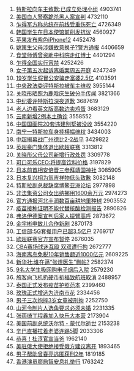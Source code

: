 1. [特斯拉向车主致歉:已成立处理小组](http://www.baidu.com/baidu?cl=3&tn=SE_baiduhomet8_jmjb7mjw&rsv_dl=fyb_top&fr=top1000&wd=%CC%D8%CB%B9%C0%AD%CF%F2%B3%B5%D6%F7%D6%C2%C7%B8%3A%D2%D1%B3%C9%C1%A2%B4%A6%C0%ED%D0%A1%D7%E9) 4903741
1. [美国白人警察跪杀黑人案宣判](http://www.baidu.com/baidu?cl=3&tn=SE_baiduhomet8_jmjb7mjw&rsv_dl=fyb_top&fr=top1000&wd=%C3%C0%B9%FA%B0%D7%C8%CB%BE%AF%B2%EC%B9%F2%C9%B1%BA%DA%C8%CB%B0%B8%D0%FB%C5%D0) 4732110
1. [乍得军方称总统在前线受重伤死亡](http://www.baidu.com/baidu?cl=3&tn=SE_baiduhomet8_jmjb7mjw&rsv_dl=fyb_top&fr=top1000&wd=%D5%A7%B5%C3%BE%FC%B7%BD%B3%C6%D7%DC%CD%B3%D4%DA%C7%B0%CF%DF%CA%DC%D6%D8%C9%CB%CB%C0%CD%F6) 4726349
1. [韩国学生在日本使馆前削发抗议](http://www.baidu.com/baidu?cl=3&tn=SE_baiduhomet8_jmjb7mjw&rsv_dl=fyb_top&fr=top1000&wd=%BA%AB%B9%FA%D1%A7%C9%FA%D4%DA%C8%D5%B1%BE%CA%B9%B9%DD%C7%B0%CF%F7%B7%A2%BF%B9%D2%E9) 4560927
1. [苹果发布紫色iPhone12](http://www.baidu.com/baidu?cl=3&tn=SE_baiduhomet8_jmjb7mjw&rsv_dl=fyb_top&fr=top1000&wd=%C6%BB%B9%FB%B7%A2%B2%BC%D7%CF%C9%ABiPhone12) 4452478
1. [姚策生父母涉嫌故意换子?警方通报](http://www.baidu.com/baidu?cl=3&tn=SE_baiduhomet8_jmjb7mjw&rsv_dl=fyb_top&fr=top1000&wd=%D2%A6%B2%DF%C9%FA%B8%B8%C4%B8%C9%E6%CF%D3%B9%CA%D2%E2%BB%BB%D7%D3%3F%BE%AF%B7%BD%CD%A8%B1%A8) 4406659
1. [食堂师傅曾资助中科院走红博士](http://www.baidu.com/baidu?cl=3&tn=SE_baiduhomet8_jmjb7mjw&rsv_dl=fyb_top&fr=top1000&wd=%CA%B3%CC%C3%CA%A6%B8%B5%D4%F8%D7%CA%D6%FA%D6%D0%BF%C6%D4%BA%D7%DF%BA%EC%B2%A9%CA%BF) 4401294
1. [乍得全国实行宵禁](http://www.baidu.com/baidu?cl=3&tn=SE_baiduhomet8_jmjb7mjw&rsv_dl=fyb_top&fr=top1000&wd=%D5%A7%B5%C3%C8%AB%B9%FA%CA%B5%D0%D0%CF%FC%BD%FB) 4252426
1. [女子第五次起诉离婚案周五开庭](http://www.baidu.com/baidu?cl=3&tn=SE_baiduhomet8_jmjb7mjw&rsv_dl=fyb_top&fr=top1000&wd=%C5%AE%D7%D3%B5%DA%CE%E5%B4%CE%C6%F0%CB%DF%C0%EB%BB%E9%B0%B8%D6%DC%CE%E5%BF%AA%CD%A5) 4247249
1. [19岁学生假冒公安骗走富婆2.5亿](http://www.baidu.com/baidu?cl=3&tn=SE_baiduhomet8_jmjb7mjw&rsv_dl=fyb_top&fr=top1000&wd=19%CB%EA%D1%A7%C9%FA%BC%D9%C3%B0%B9%AB%B0%B2%C6%AD%D7%DF%B8%BB%C6%C52.5%D2%DA) 4103591
1. [中央政法委评特斯拉被车主维权](http://www.baidu.com/baidu?cl=3&tn=SE_baiduhomet8_jmjb7mjw&rsv_dl=fyb_top&fr=top1000&wd=%D6%D0%D1%EB%D5%FE%B7%A8%CE%AF%C6%C0%CC%D8%CB%B9%C0%AD%B1%BB%B3%B5%D6%F7%CE%AC%C8%A8) 3955144
1. [关晓彤晒照为鹿晗庆生破分手传闻](http://www.baidu.com/baidu?cl=3&tn=SE_baiduhomet8_jmjb7mjw&rsv_dl=fyb_top&fr=top1000&wd=%B9%D8%CF%FE%CD%AE%C9%B9%D5%D5%CE%AA%C2%B9%EA%CF%C7%EC%C9%FA%C6%C6%B7%D6%CA%D6%B4%AB%CE%C5) 3821366
1. [中纪委评特斯拉深夜道歉](http://www.baidu.com/baidu?cl=3&tn=SE_baiduhomet8_jmjb7mjw&rsv_dl=fyb_top&fr=top1000&wd=%D6%D0%BC%CD%CE%AF%C6%C0%CC%D8%CB%B9%C0%AD%C9%EE%D2%B9%B5%C0%C7%B8) 3687619
1. [老人边看英文版高数边卖鸡蛋](http://www.baidu.com/baidu?cl=3&tn=SE_baiduhomet8_jmjb7mjw&rsv_dl=fyb_top&fr=top1000&wd=%C0%CF%C8%CB%B1%DF%BF%B4%D3%A2%CE%C4%B0%E6%B8%DF%CA%FD%B1%DF%C2%F4%BC%A6%B5%B0) 3683129
1. [云南新增2例本土确诊](http://www.baidu.com/baidu?cl=3&tn=SE_baiduhomet8_jmjb7mjw&rsv_dl=fyb_top&fr=top1000&wd=%D4%C6%C4%CF%D0%C2%D4%F62%C0%FD%B1%BE%CD%C1%C8%B7%D5%EF) 3558552
1. [中国国画院20套违建别墅被没收](http://www.baidu.com/baidu?cl=3&tn=SE_baiduhomet8_jmjb7mjw&rsv_dl=fyb_top&fr=top1000&wd=%D6%D0%B9%FA%B9%FA%BB%AD%D4%BA20%CC%D7%CE%A5%BD%A8%B1%F0%CA%FB%B1%BB%C3%BB%CA%D5) 3554220
1. [南宁一特斯拉车身挂横幅维权](http://www.baidu.com/baidu?cl=3&tn=SE_baiduhomet8_jmjb7mjw&rsv_dl=fyb_top&fr=top1000&wd=%C4%CF%C4%FE%D2%BB%CC%D8%CB%B9%C0%AD%B3%B5%C9%ED%B9%D2%BA%E1%B7%F9%CE%AC%C8%A8) 3434003
1. [中超揭幕战广州德比2-2战平](http://www.baidu.com/baidu?cl=3&tn=SE_baiduhomet8_jmjb7mjw&rsv_dl=fyb_top&fr=top1000&wd=%D6%D0%B3%AC%BD%D2%C4%BB%D5%BD%B9%E3%D6%DD%B5%C2%B1%C82-2%D5%BD%C6%BD) 3429822
1. [英超豪门集体退出欧超联赛](http://www.baidu.com/baidu?cl=3&tn=SE_baiduhomet8_jmjb7mjw&rsv_dl=fyb_top&fr=top1000&wd=%D3%A2%B3%AC%BA%C0%C3%C5%BC%AF%CC%E5%CD%CB%B3%F6%C5%B7%B3%AC%C1%AA%C8%FC) 3313812
1. [关晓彤父母公司新增行政处罚](http://www.baidu.com/baidu?cl=3&tn=SE_baiduhomet8_jmjb7mjw&rsv_dl=fyb_top&fr=top1000&wd=%B9%D8%CF%FE%CD%AE%B8%B8%C4%B8%B9%AB%CB%BE%D0%C2%D4%F6%D0%D0%D5%FE%B4%A6%B7%A3) 3309778
1. [可口可乐CEO:将提高饮料价格](http://www.baidu.com/baidu?cl=3&tn=SE_baiduhomet8_jmjb7mjw&rsv_dl=fyb_top&fr=top1000&wd=%BF%C9%BF%DA%BF%C9%C0%D6CEO%3A%BD%AB%CC%E1%B8%DF%D2%FB%C1%CF%BC%DB%B8%F1) 3197829
1. [日本前首相安倍晋三参拜靖国神社](http://www.baidu.com/baidu?cl=3&tn=SE_baiduhomet8_jmjb7mjw&rsv_dl=fyb_top&fr=top1000&wd=%C8%D5%B1%BE%C7%B0%CA%D7%CF%E0%B0%B2%B1%B6%BD%FA%C8%FD%B2%CE%B0%DD%BE%B8%B9%FA%C9%F1%C9%E7) 3085905
1. [日本复兴相为氚吉祥物低头致歉](http://www.baidu.com/baidu?cl=3&tn=SE_baiduhomet8_jmjb7mjw&rsv_dl=fyb_top&fr=top1000&wd=%C8%D5%B1%BE%B8%B4%D0%CB%CF%E0%CE%AA%EB%B0%BC%AA%CF%E9%CE%EF%B5%CD%CD%B7%D6%C2%C7%B8) 3082148
1. [特斯拉副总裁缺席博鳌亚洲论坛](http://www.baidu.com/baidu?cl=3&tn=SE_baiduhomet8_jmjb7mjw&rsv_dl=fyb_top&fr=top1000&wd=%CC%D8%CB%B9%C0%AD%B8%B1%D7%DC%B2%C3%C8%B1%CF%AF%B2%A9%F7%A1%D1%C7%D6%DE%C2%DB%CC%B3) 2977898
1. [非法集资公司女出纳挪用1600余万元](http://www.baidu.com/baidu?cl=3&tn=SE_baiduhomet8_jmjb7mjw&rsv_dl=fyb_top&fr=top1000&wd=%B7%C7%B7%A8%BC%AF%D7%CA%B9%AB%CB%BE%C5%AE%B3%F6%C4%C9%C5%B2%D3%C31600%D3%E0%CD%F2%D4%AA) 2974273
1. [官方通报河北丰润数百亩耕地里种树](http://www.baidu.com/baidu?cl=3&tn=SE_baiduhomet8_jmjb7mjw&rsv_dl=fyb_top&fr=top1000&wd=%B9%D9%B7%BD%CD%A8%B1%A8%BA%D3%B1%B1%B7%E1%C8%F3%CA%FD%B0%D9%C4%B6%B8%FB%B5%D8%C0%EF%D6%D6%CA%F7) 2903552
1. [疫苗接种证明不能代替核酸检测报告](http://www.baidu.com/baidu?cl=3&tn=SE_baiduhomet8_jmjb7mjw&rsv_dl=fyb_top&fr=top1000&wd=%D2%DF%C3%E7%BD%D3%D6%D6%D6%A4%C3%F7%B2%BB%C4%DC%B4%FA%CC%E6%BA%CB%CB%E1%BC%EC%B2%E2%B1%A8%B8%E6) 2890826
1. [弗洛伊德案宣判后家人振臂高呼](http://www.baidu.com/baidu?cl=3&tn=SE_baiduhomet8_jmjb7mjw&rsv_dl=fyb_top&fr=top1000&wd=%B8%A5%C2%E5%D2%C1%B5%C2%B0%B8%D0%FB%C5%D0%BA%F3%BC%D2%C8%CB%D5%F1%B1%DB%B8%DF%BA%F4) 2873672
1. [金宇彬申敏儿合作新剧](http://www.baidu.com/baidu?cl=3&tn=SE_baiduhomet8_jmjb7mjw&rsv_dl=fyb_top&fr=top1000&wd=%BD%F0%D3%EE%B1%F2%C9%EA%C3%F4%B6%F9%BA%CF%D7%F7%D0%C2%BE%E7) 2870173
1. [工信部:5G套餐用户已超3.5亿户](http://www.baidu.com/baidu?cl=3&tn=SE_baiduhomet8_jmjb7mjw&rsv_dl=fyb_top&fr=top1000&wd=%B9%A4%D0%C5%B2%BF%3A5G%CC%D7%B2%CD%D3%C3%BB%A7%D2%D1%B3%AC3.5%D2%DA%BB%A7) 2769717
1. [欧超联赛官方宣布暂停](http://www.baidu.com/baidu?cl=3&tn=SE_baiduhomet8_jmjb7mjw&rsv_dl=fyb_top&fr=top1000&wd=%C5%B7%B3%AC%C1%AA%C8%FC%B9%D9%B7%BD%D0%FB%B2%BC%D4%DD%CD%A3) 2676035
1. [CBA赛场球迷互殴 双双遭行拘](http://www.baidu.com/baidu?cl=3&tn=SE_baiduhomet8_jmjb7mjw&rsv_dl=fyb_top&fr=top1000&wd=CBA%C8%FC%B3%A1%C7%F2%C3%D4%BB%A5%C5%B9%20%CB%AB%CB%AB%D4%E2%D0%D0%BE%D0) 2672777
1. [海南离岛免税10年销售额近1000亿元](http://www.baidu.com/baidu?cl=3&tn=SE_baiduhomet8_jmjb7mjw&rsv_dl=fyb_top&fr=top1000&wd=%BA%A3%C4%CF%C0%EB%B5%BA%C3%E2%CB%B010%C4%EA%CF%FA%CA%DB%B6%EE%BD%FC1000%D2%DA%D4%AA) 2609225
1. [新华社:谁在逼“张煜医生”删帖?](http://www.baidu.com/baidu?cl=3&tn=SE_baiduhomet8_jmjb7mjw&rsv_dl=fyb_top&fr=top1000&wd=%D0%C2%BB%AA%C9%E7%3A%CB%AD%D4%DA%B1%C6%A1%B0%D5%C5%EC%CF%D2%BD%C9%FA%A1%B1%C9%BE%CC%FB%3F) 2582374
1. [9名大学生吸网购电子烟后入院](http://www.baidu.com/baidu?cl=3&tn=SE_baiduhomet8_jmjb7mjw&rsv_dl=fyb_top&fr=top1000&wd=9%C3%FB%B4%F3%D1%A7%C9%FA%CE%FC%CD%F8%B9%BA%B5%E7%D7%D3%D1%CC%BA%F3%C8%EB%D4%BA) 2579230
1. [旅客向飞机扔硬币祈福致航班取消](http://www.baidu.com/baidu?cl=3&tn=SE_baiduhomet8_jmjb7mjw&rsv_dl=fyb_top&fr=top1000&wd=%C2%C3%BF%CD%CF%F2%B7%C9%BB%FA%C8%D3%D3%B2%B1%D2%C6%ED%B8%A3%D6%C2%BA%BD%B0%E0%C8%A1%CF%FB) 2488957
1. [泰国正式发布疫苗护照范本](http://www.baidu.com/baidu?cl=3&tn=SE_baiduhomet8_jmjb7mjw&rsv_dl=fyb_top&fr=top1000&wd=%CC%A9%B9%FA%D5%FD%CA%BD%B7%A2%B2%BC%D2%DF%C3%E7%BB%A4%D5%D5%B7%B6%B1%BE) 2399460
1. [玫瑰正式增选为济南市花](http://www.baidu.com/baidu?cl=3&tn=SE_baiduhomet8_jmjb7mjw&rsv_dl=fyb_top&fr=top1000&wd=%C3%B5%B9%E5%D5%FD%CA%BD%D4%F6%D1%A1%CE%AA%BC%C3%C4%CF%CA%D0%BB%A8) 2334456
1. [男子三次抱摔3岁女童被刑拘](http://www.baidu.com/baidu?cl=3&tn=SE_baiduhomet8_jmjb7mjw&rsv_dl=fyb_top&fr=top1000&wd=%C4%D0%D7%D3%C8%FD%B4%CE%B1%A7%CB%A43%CB%EA%C5%AE%CD%AF%B1%BB%D0%CC%BE%D0) 2252750
1. [山河令制片人选角要求必须未婚](http://www.baidu.com/baidu?cl=3&tn=SE_baiduhomet8_jmjb7mjw&rsv_dl=fyb_top&fr=top1000&wd=%C9%BD%BA%D3%C1%EE%D6%C6%C6%AC%C8%CB%D1%A1%BD%C7%D2%AA%C7%F3%B1%D8%D0%EB%CE%B4%BB%E9) 2231335
1. [张雨绮丁程鑫加入快乐大本营](http://www.baidu.com/baidu?cl=3&tn=SE_baiduhomet8_jmjb7mjw&rsv_dl=fyb_top&fr=top1000&wd=%D5%C5%D3%EA%E7%B2%B6%A1%B3%CC%F6%CE%BC%D3%C8%EB%BF%EC%C0%D6%B4%F3%B1%BE%D3%AA) 2173904
1. [美国前副总统沃尔特・蒙代尔逝世](http://www.baidu.com/baidu?cl=3&tn=SE_baiduhomet8_jmjb7mjw&rsv_dl=fyb_top&fr=top1000&wd=%C3%C0%B9%FA%C7%B0%B8%B1%D7%DC%CD%B3%CE%D6%B6%FB%CC%D8%A1%A4%C3%C9%B4%FA%B6%FB%CA%C5%CA%C0) 2153238
1. [辛巴直播拉着老婆连踢5脚](http://www.baidu.com/baidu?cl=3&tn=SE_baiduhomet8_jmjb7mjw&rsv_dl=fyb_top&fr=top1000&wd=%D0%C1%B0%CD%D6%B1%B2%A5%C0%AD%D7%C5%C0%CF%C6%C5%C1%AC%CC%DF5%BD%C5) 2033306
1. [恭喜！杜淳官宣当爸](http://www.baidu.com/baidu?cl=3&tn=SE_baiduhomet8_jmjb7mjw&rsv_dl=fyb_top&fr=top1000&wd=%B9%A7%CF%B2%A3%A1%B6%C5%B4%BE%B9%D9%D0%FB%B5%B1%B0%D6) 1962140
1. [美驻俄大使拒绝接受俄方建议离开](http://www.baidu.com/baidu?cl=3&tn=SE_baiduhomet8_jmjb7mjw&rsv_dl=fyb_top&fr=top1000&wd=%C3%C0%D7%A4%B6%ED%B4%F3%CA%B9%BE%DC%BE%F8%BD%D3%CA%DC%B6%ED%B7%BD%BD%A8%D2%E9%C0%EB%BF%AA) 1893465
1. [男子帮助曾春亮逃匿获刑2年](http://www.baidu.com/baidu?cl=3&tn=SE_baiduhomet8_jmjb7mjw&rsv_dl=fyb_top&fr=top1000&wd=%C4%D0%D7%D3%B0%EF%D6%FA%D4%F8%B4%BA%C1%C1%CC%D3%C4%E4%BB%F1%D0%CC2%C4%EA) 1819185
1. [香港演员廖启智安息礼举行](http://www.baidu.com/baidu?cl=3&tn=SE_baiduhomet8_jmjb7mjw&rsv_dl=fyb_top&fr=top1000&wd=%CF%E3%B8%DB%D1%DD%D4%B1%C1%CE%C6%F4%D6%C7%B0%B2%CF%A2%C0%F1%BE%D9%D0%D0) 1763242